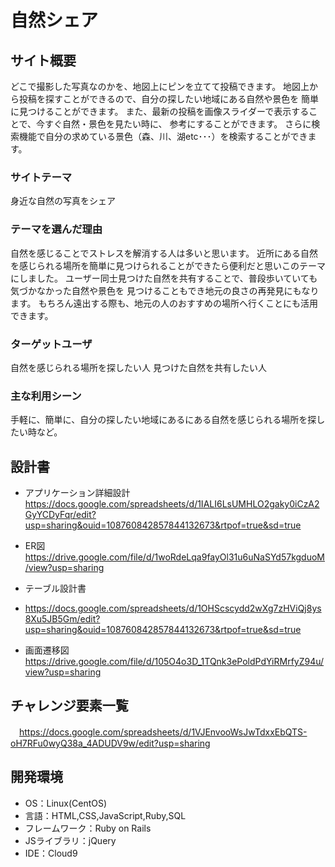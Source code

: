 # 自然シェア

## サイト概要
どこで撮影した写真なのかを、地図上にピンを立てて投稿できます。
地図上から投稿を探すことができるので、自分の探したい地域にある自然や景色を
簡単に見つけることができます。
また、最新の投稿を画像スライダーで表示することで、今すぐ自然・景色を見たい時に、
参考にすることができます。
さらに検索機能で自分の求めている景色（森、川、湖etc･･･）を検索することができます。

### サイトテーマ
身近な自然の写真をシェア

### テーマを選んだ理由
自然を感じることでストレスを解消する人は多いと思います。
近所にある自然を感じられる場所を簡単に見つけられることができたら便利だと思いこのテーマにしました。
ユーザー同士見つけた自然を共有することで、普段歩いていても気づかなかった自然や景色を
見つけることもでき地元の良さの再発見にもなります。
もちろん遠出する際も、地元の人のおすすめの場所へ行くことにも活用できます。

### ターゲットユーザ
自然を感じられる場所を探したい人
見つけた自然を共有したい人

### 主な利用シーン
手軽に、簡単に、自分の探したい地域にあるにある自然を感じられる場所を探したい時など。

## 設計書
- アプリケーション詳細設計
　https://docs.google.com/spreadsheets/d/1IALI6LsUMHLO2gaky0iCzA2GyYCDyFqr/edit?usp=sharing&ouid=108760842857844132673&rtpof=true&sd=true

- ER図
　https://drive.google.com/file/d/1woRdeLqa9fayOl31u6uNaSYd57kgduoM/view?usp=sharing

- テーブル設計書
- https://docs.google.com/spreadsheets/d/1OHScscydd2wXg7zHViQj8ys8Xu5JB5Gm/edit?usp=sharing&ouid=108760842857844132673&rtpof=true&sd=true

- 画面遷移図
　https://drive.google.com/file/d/105O4o3D_1TQnk3ePoldPdYiRMrfyZ94u/view?usp=sharing

## チャレンジ要素一覧
　https://docs.google.com/spreadsheets/d/1VJEnvooWsJwTdxxEbQTS-oH7RFu0wyQ38a_4ADUDV9w/edit?usp=sharing

## 開発環境
- OS：Linux(CentOS)
- 言語：HTML,CSS,JavaScript,Ruby,SQL
- フレームワーク：Ruby on Rails
- JSライブラリ：jQuery
- IDE：Cloud9
